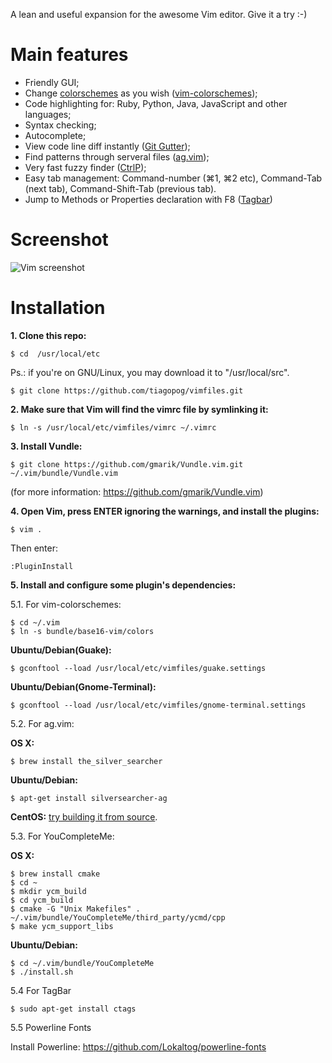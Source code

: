 A lean and useful expansion for the awesome Vim editor. Give it a try :-)

# Main features

- Friendly GUI;
- Change [colorschemes](http://cocopon.me/app/vim-color-gallery) as you wish ([vim-colorschemes](https://github.com/flazz/vim-colorschemes));
- Code highlighting for: Ruby, Python, Java, JavaScript and other languages;
- Syntax checking;
- Autocomplete;
- View code line diff instantly ([Git Gutter](http://cache.preserve.io/t395mlry/index.html));
- Find patterns through serveral files ([ag.vim](https://github.com/rking/ag.vim));
- Very fast fuzzy finder ([CtrlP](https://github.com/kien/ctrlp.vim));
- Easy tab management: Command-number (⌘1, ⌘2 etc), Command-Tab (next tab), Command-Shift-Tab (previous tab).
- Jump to Methods or Properties declaration with F8 ([Tagbar](https://github.com/majutsushi/tagbar))

# Screenshot

![Vim screenshot](https://s3-us-west-2.amazonaws.com/tiagopog/GitHub/vimfiles/vim_full.png)

# Installation

**1\. Clone this repo:**

```
$ cd  /usr/local/etc
```
Ps.: if you're on GNU/Linux, you may download it to "/usr/local/src".

```
$ git clone https://github.com/tiagopog/vimfiles.git
```

**2\. Make sure that Vim will find the vimrc file by symlinking it:**

```
$ ln -s /usr/local/etc/vimfiles/vimrc ~/.vimrc
```

**3\. Install Vundle:**

```
$ git clone https://github.com/gmarik/Vundle.vim.git ~/.vim/bundle/Vundle.vim
```

(for more information: https://github.com/gmarik/Vundle.vim)

**4\. Open Vim, press ENTER ignoring the warnings, and install the plugins:**

```
$ vim .
```

Then enter:

```
:PluginInstall
```

**5\. Install and configure some plugin's dependencies:**

5.1. For vim-colorschemes: 

```
$ cd ~/.vim
$ ln -s bundle/base16-vim/colors
```

**Ubuntu/Debian(Guake):**

```
$ gconftool --load /usr/local/etc/vimfiles/guake.settings
```

**Ubuntu/Debian(Gnome-Terminal):**

```
$ gconftool --load /usr/local/etc/vimfiles/gnome-terminal.settings
```

5.2. For ag.vim:

**OS X:**

```
$ brew install the_silver_searcher
```

**Ubuntu/Debian:**

```
$ apt-get install silversearcher-ag
```

**CentOS:** [try building it from source](https://github.com/ggreer/the_silver_searcher#building-from-source). 


5.3. For YouCompleteMe:

**OS X:**

```
$ brew install cmake
$ cd ~
$ mkdir ycm_build
$ cd ycm_build
$ cmake -G "Unix Makefiles" . ~/.vim/bundle/YouCompleteMe/third_party/ycmd/cpp
$ make ycm_support_libs
```

**Ubuntu/Debian:**

```
$ cd ~/.vim/bundle/YouCompleteMe
$ ./install.sh
```

5.4 For TagBar

```
$ sudo apt-get install ctags
```

5.5 Powerline Fonts

Install Powerline: https://github.com/Lokaltog/powerline-fonts
